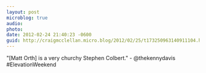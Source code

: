 ```yaml
---
layout: post
microblog: true
audio: 
photo: 
date: 2012-02-24 21:40:23 -0600
guid: http://craigmcclellan.micro.blog/2012/02/25/t173250963140911104.html
---
```

"[Matt Orth] is a very churchy Stephen Colbert." - @thekennydavis #ElevationWeekend
